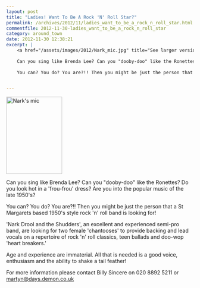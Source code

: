 ```yaml
---
layout: post
title: "Ladies! Want To Be A Rock 'N' Roll Star?"
permalink: /archives/2012/11/ladies_want_to_be_a_rock_n_roll_star.html
commentfile: 2012-11-30-ladies_want_to_be_a_rock_n_roll_star
category: around_town
date: 2012-11-30 12:38:21
excerpt: |
    <a href="/assets/images/2012/Nark_mic.jpg" title="See larger version of - Nark's mic"><img src="/assets/images/2012/Nark_mic_thumb.jpg" width="150" height="208" alt="Nark's mic" class="photo right" /></a>
    
    Can you sing like Brenda Lee? Can you "dooby-doo" like the Ronettes? Do you look hot in a 'frou-frou' dress? Are you into the popular music of the late 1950's?
    
    You can? You do? You are?!! Then you might be just the person that a St Margarets based 1950's style rock 'n' roll band is looking for!
    

---
```


<a href="/assets/images/2012/Nark_mic.jpg" title="See larger version of - Nark's mic"><img src="/assets/images/2012/Nark_mic_thumb.jpg" width="150" height="208" alt="Nark's mic" class="photo right" /></a>

Can you sing like Brenda Lee? Can you "dooby-doo" like the Ronettes? Do you look hot in a 'frou-frou' dress? Are you into the popular music of the late 1950's?

You can? You do? You are?!! Then you might be just the person that a St Margarets based 1950's style rock 'n' roll band is looking for!

'Nark Drool and the Shudders', an excellent and experienced semi-pro band, are looking for two female 'chantooses' to provide backing and lead vocals on a repertoire of rock 'n' roll classics, teen ballads and doo-wop 'heart breakers.'

Age and experience are immaterial. All that is needed is a good voice, enthusiasm and the ability to shake a tail feather!

For more information please contact Billy Sincere on 020 8892 5211 or <martyn@days.demon.co.uk>
